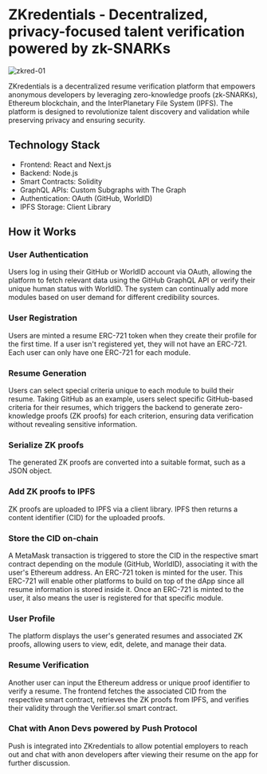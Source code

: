 # ZKredentials - Decentralized, privacy-focused talent verification powered by zk-SNARKs
![zkred-01](https://user-images.githubusercontent.com/110725797/232240026-27dada90-c1b7-4665-91da-e916999c49c0.png)

ZKredentials is a decentralized resume verification platform that empowers anonymous developers by leveraging zero-knowledge proofs (zk-SNARKs), Ethereum blockchain, and the InterPlanetary File System (IPFS). The platform is designed to revolutionize talent discovery and validation while preserving privacy and ensuring security.

## Technology Stack

- Frontend: React and Next.js
- Backend: Node.js
- Smart Contracts: Solidity
- GraphQL APIs: Custom Subgraphs with The Graph
- Authentication: OAuth (GitHub, WorldID)
- IPFS Storage: Client Library

## How it Works

### User Authentication

Users log in using their GitHub or WorldID account via OAuth, allowing the platform to fetch relevant data using the GitHub GraphQL API or verify their unique human status with WorldID. The system can continually add more modules based on user demand for different credibility sources.

### User Registration

Users are minted a resume ERC-721 token when they create their profile for the first time. If a user isn't registered yet, they will not have an ERC-721. Each user can only have one ERC-721 for each module.

### Resume Generation

Users can select special criteria unique to each module to build their resume. Taking GitHub as an example, users select specific GitHub-based criteria for their resumes, which triggers the backend to generate zero-knowledge proofs (ZK proofs) for each criterion, ensuring data verification without revealing sensitive information.

### Serialize ZK proofs

The generated ZK proofs are converted into a suitable format, such as a JSON object.

### Add ZK proofs to IPFS

ZK proofs are uploaded to IPFS via a client library. IPFS then returns a content identifier (CID) for the uploaded proofs.

### Store the CID on-chain

A MetaMask transaction is triggered to store the CID in the respective smart contract depending on the module (GitHub, WorldID), associating it with the user's Ethereum address. An ERC-721 token is minted for the user. This ERC-721 will enable other platforms to build on top of the dApp since all resume information is stored inside it. Once an ERC-721 is minted to the user, it also means the user is registered for that specific module.

### User Profile

The platform displays the user's generated resumes and associated ZK proofs, allowing users to view, edit, delete, and manage their data.

### Resume Verification

Another user can input the Ethereum address or unique proof identifier to verify a resume. The frontend fetches the associated CID from the respective smart contract, retrieves the ZK proofs from IPFS, and verifies their validity through the Verifier.sol smart contract.

### Chat with Anon Devs powered by Push Protocol

Push is integrated into ZKredentials to allow potential employers to reach out and chat with anon developers after viewing their resume on the app for further discussion.
